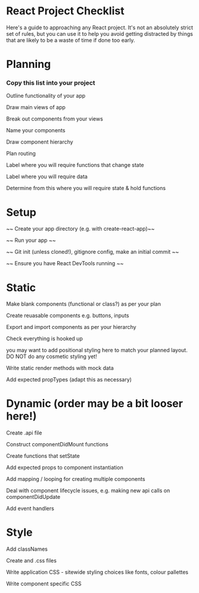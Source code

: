 # React Project Checklist
Here's a guide to approaching any React project. It's not an absolutely strict set of rules, but you can use it to help you avoid getting distracted by things that are likely to be a waste of time if done too early.

# Planning
### Copy this list into your project

Outline functionality of your app

Draw main views of app

Break out components from your views

Name your components

Draw component hierarchy

Plan routing

Label where you will require functions that change state

Label where you will require data

Determine from this where you will require state & hold functions

# Setup

~~ Create your app directory (e.g. with create-react-app)~~

~~ Run your app ~~

~~ Git init (unless cloned!), gitignore config, make an initial commit ~~

~~ Ensure you have React DevTools running ~~

# Static

Make blank components (functional or class?) as per your plan

Create reuasable components e.g. buttons, inputs

Export and import components as per your hierarchy

Check everything is hooked up

you may want to add positional styling here to match your planned layout. DO NOT do any cosmetic styling yet!

Write static render methods with mock data

Add expected propTypes (adapt this as necessary)

# Dynamic (order may be a bit looser here!)

Create .api file

Construct componentDidMount functions

Create functions that setState

Add expected props to component instantiation

Add mapping / looping for creating multiple components

Deal with component lifecycle issues, e.g. making new api calls on componentDidUpdate

Add event handlers

# Style

Add classNames

Create and .css files

Write application CSS - sitewide styling choices like fonts, colour pallettes

Write component specific CSS